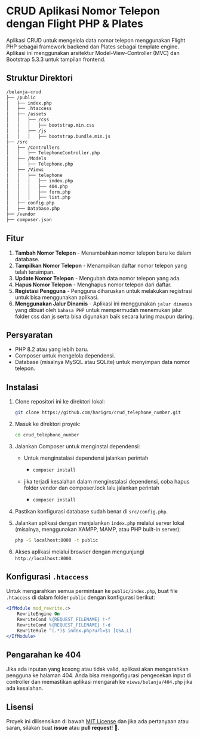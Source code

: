# CRUD Aplikasi Nomor Telepon dengan Flight PHP & Plates

Aplikasi CRUD untuk mengelola data nomor telepon menggunakan Flight PHP sebagai framework backend dan Plates sebagai template engine. Aplikasi ini menggunakan arsitektur Model-View-Controller (MVC) dan Bootstrap 5.3.3 untuk tampilan frontend.

## Struktur Direktori

```markdown
/belanja-crud
├── /public
│   ├── index.php
│   ├── .htaccess
│   ├── /assets
│   │   ├── /css
│   │   │   ├── bootstrap.min.css
│   │   ├── /js
│   │   │   ├── bootstrap.bundle.min.js
├── /src
│   ├── /Controllers
│   │   ├── TelephoneController.php
│   ├── /Models
│   │   ├── Telephone.php
│   ├── /Views
│   │   ├── telephone
│   │   │   ├── index.php
│   │   │   ├── 404.php
│   │   │   ├── form.php
│   │   │   ├── list.php
│   ├── config.php
│   ├── Database.php
├── /vendor
├── composer.json
```

## Fitur

1. **Tambah Nomor Telepon** - Menambahkan nomor telepon baru ke dalam database.
2. **Tampilkan Nomor Telepon** - Menampilkan daftar nomor telepon yang telah tersimpan.
3. **Update Nomor Telepon** - Mengubah data nomor telepon yang ada.
4. **Hapus Nomor Telepon** - Menghapus nomor telepon dari daftar.
5. **Registasi Pengguna** - Pengguna diharuskan untuk melakukan registrasi untuk bisa menggunakan aplikasi.
6. **Menggunakan Jalur Dinamis** - Aplikasi ini menggunakan `jalur dinamis` yang dibuat oleh `bahasa PHP` untuk mempermudah menemukan jalur folder css dan js serta bisa digunakan baik secara luring maupun daring.

## Persyaratan

- PHP 8.2 atau yang lebih baru.
- Composer untuk mengelola dependensi.
- Database (misalnya MySQL atau SQLite) untuk menyimpan data nomor telepon.

## Instalasi

1. Clone repositori ini ke direktori lokal:
   
   ```bash
   git clone https://github.com/harigro/crud_telephone_number.git
   ```

2. Masuk ke direktori proyek:
   
   ```bash
   cd crud_telephone_number
   ```

3. Jalankan Composer untuk menginstal dependensi:
   
   * Untuk menginstalasi dependensi jalankan perintah
     
     * ```bash
       composer install
       ```
   
   * jika terjadi kesalahan dalam menginstalasi dependensi, coba hapus folder vendor dan composer.lock lalu jalankan perintah 
     
     * ```bash
       composer install
       ```

4. Pastikan konfigurasi database sudah benar di `src/config.php`.

5. Jalankan aplikasi dengan menjalankan `index.php` melalui server lokal (misalnya, menggunakan XAMPP, MAMP, atau PHP built-in server):
   
   ```bash
   php -S localhost:8000 -t public
   ```

6. Akses aplikasi melalui browser dengan mengunjungi `http://localhost:8000`.

## Konfigurasi `.htaccess`

Untuk mengarahkan semua permintaan ke `public/index.php`, buat file `.htaccess` di dalam folder `public` dengan konfigurasi berikut:

```apache
<IfModule mod_rewrite.c>
    RewriteEngine On
    RewriteCond %{REQUEST_FILENAME} !-f
    RewriteCond %{REQUEST_FILENAME} !-d
    RewriteRule ^(.*)$ index.php?url=$1 [QSA,L]
</IfModule>
```

## Pengarahan ke 404

Jika ada inputan yang kosong atau tidak valid, aplikasi akan mengarahkan pengguna ke halaman 404. Anda bisa mengonfigurasi pengecekan input di controller dan memastikan aplikasi mengarah ke `views/belanja/404.php` jika ada kesalahan.

## Lisensi

Proyek ini dilisensikan di bawah [MIT License](LICENSE) dan jika ada pertanyaan atau saran, silakan buat **issue** atau **pull request**! 🚀.